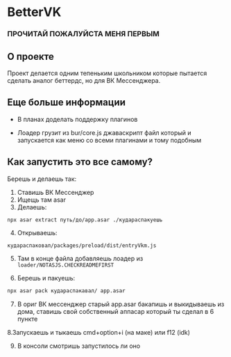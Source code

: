 # BetterVK

### ПРОЧИТАЙ ПОЖАЛУЙСТА МЕНЯ ПЕРВЫМ

## О проекте

Проект делается одним тепеньким школьником которые пытается сделать аналог беттердс, но для ВК Мессенджера.

## Еще больше информации

* В планах доделать поддержку плагинов

* Лоадер грузит из bur/core.js джаваскрипт файл который и запускается как меню со всеми плагинами и тому подобным

## Как запустить это все самому?

Берешь и делаешь так:
1. Ставишь ВК Мессенджер
2. Ищещь там asar
3. Делаешь:
``` bash
npx asar extract путь/до/app.asar ./кудараспакуешь
```

4. Открываешь:
```
кудараспаковал/packages/preload/dist/entryVkm.js 
```

5. Там в конце файла добавляешь лоадер из ```loader/NOTASJS.CHECKREADMEFIRST```

6. Берешь и пакуешь:
``` bash
npx asar pack кудараспакавал/ app.asar
```

7. В ориг ВК мессенджер старый app.asar бакапишь и выкидываешь из дома, ставишь свой собственный аппасар который ты сделал в 6 пункте

8.Запускаешь и тыкаешь cmd+option+i (на маке) или f12 (idk)

9. В консоли смотришь запустилось ли оно

 
